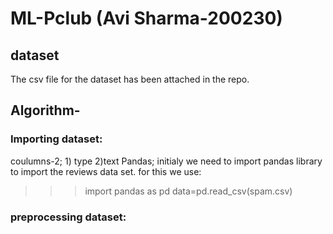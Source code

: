 # ML-Pclub (Avi Sharma-200230)
## dataset
The csv file for the dataset has been attached in the repo.
## Algorithm-
### Importing dataset:
coulumns-2; 1) type 2)text
Pandas; initialy we need to import pandas library to import the reviews data set.
for this we use:
>>>import pandas as pd
>>>data=pd.read_csv(spam.csv)
### preprocessing dataset:
